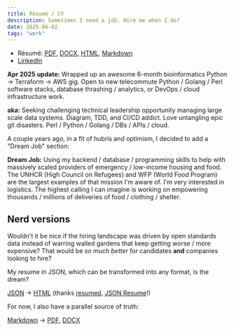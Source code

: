 ```yaml
---
title: Résumé / CV
description: Sometimes I need a job. Hire me when I do?
date: 2025-06-02
tags: "work"
---
```


* Résumé:
  [PDF](https://github.com/jhannah/jays.net/raw/refs/heads/main/resume/resume.pdf),
  [DOCX](https://github.com/jhannah/jays.net/raw/refs/heads/main/resume/resume.docx),
  [HTML](http://jays.net/resume/resume.html),
  [Markdown](https://github.com/jhannah/jays.net/blob/main/resume/resume.md)
* [LinkedIn](https://www.linkedin.com/in/jhannah/)

**Apr 2025 update:** Wrapped up an awesome 6-month bioinformatics Python ->
Terraform -> AWS gig. Open to new telecommute Python / Golang / Perl
software stacks, database thrashing / analytics, or DevOps / cloud
infrastructure work.

**aka:** Seeking challenging technical leadership opportunity
managing large scale data systems. Diagram, TDD, and CI/CD addict. Love
untangling epic git disasters. Perl / Python / Golang / DBs / APIs / cloud.

A couple years ago, in a fit of hubris and optimism, I decided to add a
"Dream Job" section:

**Dream Job:** Using my backend / database / programming skills to help with
massively scaled providers of emergency / low-income housing and food. The
UNHCR (High Council on Refugees) and WFP (World Food Program) are the largest
examples of that mission I'm aware of. I'm very interested in logistics. The
highest calling I can imagine is working on empowering thousands / millions of
deliveries of food / clothing / shelter.

## Nerd versions

Wouldn't it be nice if the hiring landscape was driven by open standards data instead of
warring walled gardens that keep getting worse / more expensive? That would be
*so much better* for candidates **and** companies looking to hire?

My resume in JSON, which can be transformed into any format, is the dream?

[JSON](https://github.com/jhannah/jays.net/blob/main/resume/resume.json)
-> [HTML](http://jays.net/resume/resume.html)
(thanks [resumed](https://github.com/rbardini/resumed),
[JSON Resume](https://jsonresume.org/)!)

For now, I also have a parallel source of truth:

[Markdown](https://github.com/jhannah/jays.net/blob/main/resume/resume.md)
-> [PDF](https://github.com/jhannah/jays.net/raw/refs/heads/main/resume/resume.pdf),
[DOCX](https://github.com/jhannah/jays.net/raw/refs/heads/main/resume/resume.docx)
